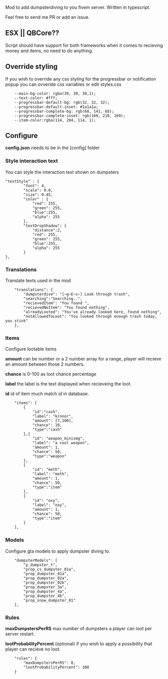 Mod to add dumpsterdiving to you fivem server. Written in typescript.

Feel free to send me PR or add an issue.

## ESX || QBCore??

Script should have support for both frameworks when it comes to recieving money
and items, no need to do anything.

## Override styling

If you wish to override any css styling for the progressbar or notification
popup you can ovveride css variables or edit styles.css

```
    --main-bg-color: rgba(39, 39, 39,1);
    --text-color: #fff;
    --progressbar-default-bg: rgb(32, 32, 32);
    --progressbar-default-inset: #1a1a1a;
    --progressbar-complete-bg: rgb(68, 141, 68);
    --progressbar-complete-inset: rgb(169, 218, 169);
    --item-color:rgba(114, 204, 114, 1);
```

## Configure

**config.json** needs to be in the [config] folder

### Style interaction text

You can style the interaction text shown on dumpsters

```
"textStyle" : {
        "font": 4,
        "scale": 0.0,
        "size": 0.45,
        "color" : {
            "red": 255,
            "green": 255,
            "blue":255,
            "alpha": 255
        },
        "textDropShadow": {
            "distance":2,
            "red": 255,
            "green": 255,
            "blue":255,
            "alpha": 255
        }
},
```

### Translations

Translate texts used in the mod

```
    "translations": {
        "dumpsterdive": "[~g~E~s~] Look through trash",
        "searching":"Searching..",
        "recievedItem": "You found ",
        "recievedNoItem": "You found nothing",
        "alreadyLooted": "You've already looked here, found nothing",
        "notAllowedToLoot": "You looked through enough trash today, you stink"
    },
```

### Items

Configure lootable items

**amount** can be number or a 2 number array for a range, player will recieve an
amount between those 2 numbers.

**chance** is 0-100 as loot chance percentage

**label** the label is the text displayed when recieveing the loot.

**id** id of item much match id in database.

```
    "items": [
        {
            "id":"cash",
            "label": "kronor",
            "amount": [7,100],
            "chance": 10,
            "type":"cash"
        },{
            "id": "weapon_minismg",
            "label": "a cool weapon",
            "amount": 1,
            "chance": 50,
            "type":"weapon"
        },
        {
            "id": "meth",
            "label": "meth",
            "amount": 1,
            "chance": 50,
            "type":"item"
        },
        {
            "id": "oxy",
            "label": "oxy",
            "amount": 1,
            "chance": 50,
            "type":"item"
        }
    ],

```

### Models

Configure gta models to apply dumpster diving to.

```
    "dumpsterModels": [
        "p_dumpster_t",
        "prop_cs_dumpster_01a",
        "prop_dumpster_01a",
        "prop_dumpster_02a",
        "prop_dumpster_02b",
        "prop_dumpster_3a",
        "prop_dumpster_4a",
        "prop_dumpster_4b",
        "prop_snow_dumpster_01"
    ],
```

### Rules

**maxDumpstersPerRS** max number of dumpsters a player can loot per server
restart.

**lootProbabilityPercent** (optional) if you wish to apply a possibility that
player can recieve no loot.

```
    "rules": {
        "maxDumpstersPerRS": 8,
        "lootProbabilityPercent": 100
    }
```
